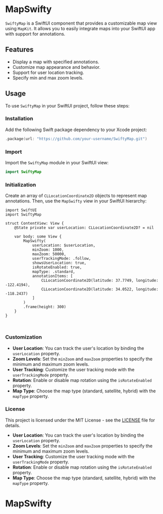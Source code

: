 # MapSwifty

`SwiftyMap` is a SwiftUI component that provides a customizable map view using `MapKit`. It allows you to easily integrate maps into your SwiftUI app with support for annotations.

## Features

- Display a map with specified annotations.
- Customize map appearance and behavior.
- Support for user location tracking.
- Specify min and max zoom levels.

## Usage

To use `SwiftyMap` in your SwiftUI project, follow these steps:

### Installation

Add the following Swift package dependency to your Xcode project:

```swift
.package(url: "https://github.com/your-username/SwiftyMap.git")
```

### Import

Import the `SwiftyMap` module in your SwiftUI view:

```swift
import SwiftyMap
```

### Initialization

Create an array of `CLLocationCoordinate2D` objects to represent map annotations. Then, use the `MapSwifty` view in your SwiftUI hierarchy:


``` 
import SwiftUI
import SwiftyMap

struct ContentView: View {
    @State private var userLocation: CLLocationCoordinate2D? = nil

    var body: some View {
        MapSwifty(
            userLocation: $userLocation,
            minZoom: 1000,
            maxZoom: 50000,
            userTrackingMode: .follow,
            showsUserLocation: true,
            isRotateEnabled: true,
            mapType: .standard,
            annotationItems: [
                CLLocationCoordinate2D(latitude: 37.7749, longitude: -122.4194),
                CLLocationCoordinate2D(latitude: 34.0522, longitude: -118.2437)
            ]
        )
        .frame(height: 300)
    }
}



```

### Customization

- **User Location**: You can track the user's location by binding the `userLocation` property.
- **Zoom Levels**: Set the `minZoom` and `maxZoom` properties to specify the minimum and maximum zoom levels.
- **User Tracking**: Customize the user tracking mode with the `userTrackingMode` property.
- **Rotation**: Enable or disable map rotation using the `isRotateEnabled` property.
- **Map Type**: Choose the map type (standard, satellite, hybrid) with the `mapType` property.

### License

This project is licensed under the MIT License - see the [LICENSE](LICENSE.mb) file for details.



- **User Location**: You can track the user's location by binding the `userLocation` property.
- **Zoom Levels**: Set the `minZoom` and `maxZoom` properties to specify the minimum and maximum zoom levels.
- **User Tracking**: Customize the user tracking mode with the `userTrackingMode` property.
- **Rotation**: Enable or disable map rotation using the `isRotateEnabled` property.
- **Map Type**: Choose the map type (standard, satellite, hybrid) with the `mapType` property.
# MapSwifty
